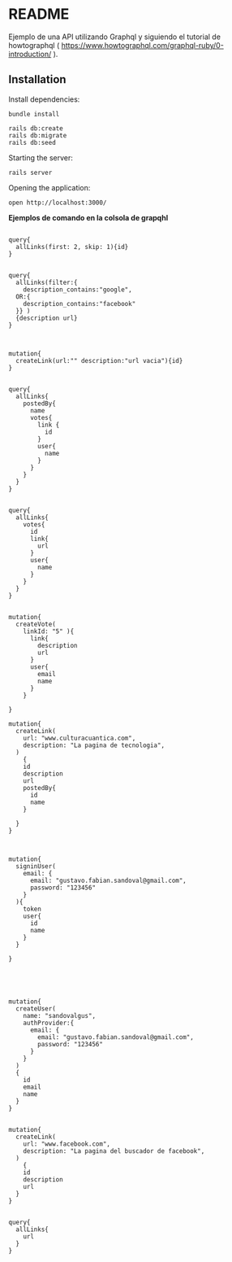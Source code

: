 # README
Ejemplo de una API utilizando Graphql y siguiendo el tutorial de howtographql ( https://www.howtographql.com/graphql-ruby/0-introduction/ ).

## Installation

Install dependencies:

```
bundle install

rails db:create
rails db:migrate
rails db:seed
```

Starting the server:

```
rails server
```

Opening the application:

```
open http://localhost:3000/
```

**Ejemplos de comando en la colsola de grapqhl**

```

query{
  allLinks(first: 2, skip: 1){id}
}


query{
  allLinks(filter:{
    description_contains:"google",
  OR:{
    description_contains:"facebook"
  }} )
  {description url}
}



mutation{
  createLink(url:"" description:"url vacia"){id}
}


query{
  allLinks{
  	postedBy{
      name
      votes{
        link {
          id
        }
        user{
          name
        }
      }
    }
  }
}


query{
  allLinks{
    votes{
      id
      link{
        url
      }
      user{
        name
      }
    }
  }
}


mutation{
  createVote(
    linkId: "5" ){
      link{
        description
        url
      }
      user{
        email
        name
      }
    }
 
}

mutation{
  createLink(   
    url: "www.culturacuantica.com",
    description: "La pagina de tecnologia",
  )
    {
    id 
    description 
    url
    postedBy{
      id
      name
    }
    
  }
}



mutation{
  signinUser(
    email: {
      email: "gustavo.fabian.sandoval@gmail.com",
      password: "123456"
    }
  ){
    token
    user{
      id
      name
    }
  }
  
} 





mutation{
  createUser(
    name: "sandovalgus",
    authProvider:{
      email: {
        email: "gustavo.fabian.sandoval@gmail.com",
        password: "123456"
      }
    }
  )
  {
    id
    email
    name
  }
}


mutation{
  createLink(   
    url: "www.facebook.com",
    description: "La pagina del buscador de facebook",
  )
    {
    id 
    description 
    url
  }
}


query{
  allLinks{
    url
  }
}

```
